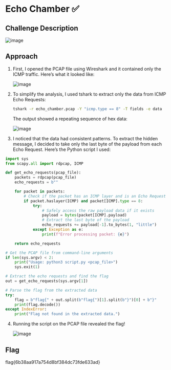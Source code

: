 # Echo Chamber ✅

## Challenge Description

![image](https://github.com/user-attachments/assets/d1f75992-40e4-45f0-b120-92a115c2e051)

## Approach

1. First, I opened the PCAP file using Wireshark and it contained only the ICMP traffic. Here’s what it looked like:

   ![image](https://github.com/user-attachments/assets/c563ce21-04da-4a93-b958-aa482448ffe9)

2. To simplify the analysis, I used tshark to extract only the data from ICMP Echo Requests:

   ```bash
   tshark -r echo_chamber.pcap -Y "icmp.type == 8" -T fields -e data
   ```
   The output showed a repeating sequence of hex data:

   ![image](https://github.com/user-attachments/assets/ccbddfdc-2870-4a62-b01f-49df46c2719e)

3. I noticed that the data had consistent patterns. To extract the hidden message, I decided to take only the last byte of the payload from each Echo Request. Here’s the Python script I used:

```python
import sys
from scapy.all import rdpcap, ICMP

def get_echo_requests(pcap_file):
    packets = rdpcap(pcap_file)
    echo_requests = b""

    for packet in packets:
        # Check if the packet has an ICMP layer and is an Echo Request (Type 8)
        if packet.haslayer(ICMP) and packet[ICMP].type == 8:
            try:
                # Safely access the raw payload data if it exists
                payload = bytes(packet[ICMP].payload)
                # Extract the last byte of the payload
                echo_requests += payload[-1].to_bytes(1, "little")
            except Exception as e:
                print(f"Error processing packet: {e}")

    return echo_requests

# Get the PCAP file from command-line arguments
if len(sys.argv) < 2:
    print("Usage: python3 script.py <pcap_file>")
    sys.exit(1)

# Extract the echo requests and find the flag
out = get_echo_requests(sys.argv[1])

# Parse the flag from the extracted data
try:
    flag = b"flag{" + out.split(b"flag{")[1].split(b"}")[0] + b"}"
    print(flag.decode())
except IndexError:
    print("Flag not found in the extracted data.")
```

4. Running the script on the PCAP file revealed the flag!

   ![image](https://github.com/user-attachments/assets/a9dc8bf5-9c9a-4632-b2b3-2c72597fb43b)

## Flag
flag{6b38aa917a754d8bf384dc73fde633ad}
